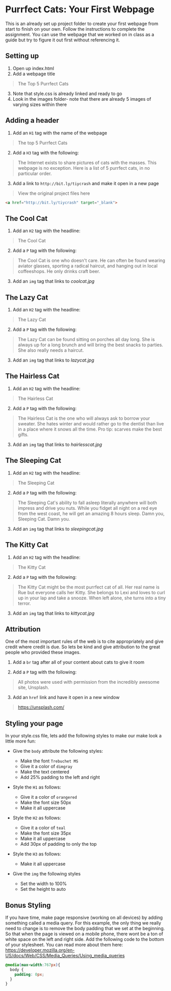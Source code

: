 # Purrfect Cats: Your First Webpage
This is an already set up project folder to create your first webpage from start to finish on your own.
Follow the instructions to complete the assignment. You can use the webpage that we worked on in class as a guide but try to figure it out first without referencing it.


## Setting up
1. Open up index.html
2. Add a webpage title
> The Top 5 Purrfect Cats

3. Note that style.css is already linked and ready to go
4. Look in the images folder- note that there are already 5 images of varying sizes within there


## Adding a header
1. Add an `H1` tag with the name of the webpage
> The top 5 Purrfect Cats

2. Add a `H3` tag with the following:
> The Internet exists to share pictures of cats with the masses. This webpage is no exception. Here is a list of 5 purrfect cats, in no particular order.

3. Add a link to `http://bit.ly/tiycrash` and make it open in a new page
> View the original project files here

```html
<a href="http://bit.ly/tiycrash" target="_blank">
```


## The Cool Cat
1. Add an `H2` tag with the headline:
> The Cool Cat

2. Add a `P` tag with the following:
> The Cool Cat is one who doesn't care. He can often be found wearing aviator glasses, sporting a radical haircut, and hanging out in local coffeeshops. He only drinks craft beer.

3. Add an `img` tag that links to _coolcat.jpg_


## The Lazy Cat
1. Add an `H2` tag with the headline:
> The Lazy Cat

2. Add a `P` tag with the following:
> The Lazy Cat can be found sitting on porches all day long. She is always up for a long brunch and will bring the best snacks to parties. She also really needs a haircut.

3. Add an `img` tag that links to _lazycat.jpg_


## The Hairless Cat
1. Add an `H2` tag with the headline:
> The Hairless Cat

2. Add a `P` tag with the following:
> The Hairless Cat is the one who will always ask to borrow your sweater. She hates winter and would rather go to the dentist than live in a place where it snows all the time. Pro tip: scarves make the best gifts.

3. Add an `img` tag that links to _hairlesscat.jpg_


## The Sleeping Cat
1. Add an `H2` tag with the headline:
> The Sleeping Cat

2. Add a `P` tag with the following:
> The Sleeping Cat's ability to fall asleep literally anywhere will both impress and drive you nuts. While you fidget all night on a red eye from the west coast, he will get an amazing 8 hours sleep. Damn you, Sleeping Cat. Damn you.

3. Add an `img` tag that links to _sleepingcat.jpg_


## The Kitty Cat
1. Add an `H2` tag with the headline:
> The Kitty Cat

2. Add a `P` tag with the following:
> The Kitty Cat might be the most purrfect cat of all. Her real name is Rue but everyone calls her Kitty. She belongs to Lexi and loves to curl up in your lap and take a snooze. When left alone, she turns into a tiny terror.

3. Add an `img` tag that links to _kittycat.jpg_


## Attribution
One of the most important rules of the web is to cite appropriately and give credit where credit is due. So lets be kind and give attribution to the great people who provided these images.

1. Add a `br` tag after all of your content about cats to give it room

2. Add a `P` tag with the following:
> All photos were used with permission from the incredibly awesome site, Unsplash.

3. Add an `href` link and have it open in a new window
> https://unsplash.com/  


## Styling your page
In your style.css file, lets add the following styles to make our make look a little more fun:

+ Give the `body` attribute the following styles:
  - Make the font `Trebuchet MS`
  - Give it a color of `dimgray`
  - Make the text centered
  - Add 25% padding to the left and right

+ Style the `H1` as follows:
  - Give it a color of `orangered`
  - Make the font size 50px
  - Make it all uppercase

+ Style the `H2` as follows:
  - Give it a color of `teal`
  - Make the font size 35px
  - Make it all uppercase
  - Add 30px of padding to only the top

+ Style the `H3` as follows:
  - Make it all uppercase

+ Give the `img` the following styles
  - Set the width to 100%  
  - Set the height to auto


## Bonus Styling
If you have time, make page responsive (working on all devices) by adding something called a media query. For this example, the only thing we really need to change is to remove the body padding that we set at the beginning. So that when the page is viewed on a mobile phone, there wont be a ton of white space on the left and right side. Add the following code to the bottom of your stylesheet. You can read more about them here: https://developer.mozilla.org/en-US/docs/Web/CSS/Media_Queries/Using_media_queries

 ```css
 @media(max-width:767px){
   body {
     padding: 0px;
   }
 }
```

